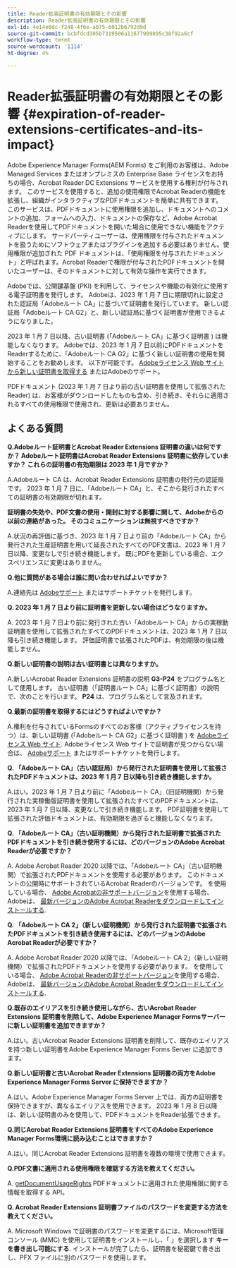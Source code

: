 ```yaml
---
title: Reader拡張証明書の有効期限とその影響
description: Reader拡張証明書の有効期限とその影響
exl-id: 4e14e0dc-f248-4f6e-a075-6012b6792d9d
source-git-commit: bcbfdcd305b7319506a11677909895c38f92a6cf
workflow-type: tm+mt
source-wordcount: '1114'
ht-degree: 4%

---
```



# Reader拡張証明書の有効期限とその影響 {#expiration-of-reader-extensions-certificates-and-its-impact}

Adobe Experience Manager Forms(AEM Forms) をご利用のお客様は、Adobe Managed Services またはオンプレミスの Enterprise Base ライセンスをお持ちの場合、Acrobat Reader DC Extensions サービスを使用する権利が付与されます。 このサービスを使用すると、追加の使用権限でAcrobat Readerの機能を拡張し、組織がインタラクティブなPDFドキュメントを簡単に共有できます。 このサービスは、PDFドキュメントに使用権限を追加し、ドキュメントへのコメントの追加、フォームへの入力、ドキュメントの保存など、Adobe Acrobat Readerを使用してPDFドキュメントを開いた場合に使用できない機能をアクティブにします。 サードパーティユーザーは、使用権限を付与されたドキュメントを扱うためにソフトウェアまたはプラグインを追加する必要はありません。使用権限が追加された PDF ドキュメントは、「使用権限を付与されたドキュメント」と呼ばれます。Acrobat Readerで権限が付与されたPDFドキュメントを開いたユーザーは、そのドキュメントに対して有効な操作を実行できます。

Adobeでは、公開鍵基盤 (PKI) を利用して、ライセンスや機能の有効化に使用する電子証明書を発行します。 Adobeは、2023 年 1 月 7 日に期限切れに設定された認証局「Adobeルート CA」に基づいて証明書を発行しています。 新しい認証局「Adobeルート CA G2」と、新しい認証局に基づく証明書が使用できるようになりました。

2023 年 1 月 7 日以降、古い証明書 (「Adobeルート CA」に基づく証明書 ) は機能しなくなります。 Adobeでは、2023 年 1 月 7 日以前にPDFドキュメントをReaderするために、「Adobeルート CA G2」に基づく新しい証明書の使用を開始することをお勧めします。  以下が可能です。 [Adobeライセンス Web サイトから新しい証明書を取得する](https://licensing.adobe.com/) またはAdobeのサポート。

PDFドキュメント (2023 年 1 月 7 日より前の古い証明書を使用して拡張されたReader) は、お客様がダウンロードしたものも含め、引き続き、それらに適用されるすべての使用権限で使用され、更新は必要ありません。

## よくある質問

**Q.Adobeルート証明書とAcrobat Reader Extensions 証明書の違いは何ですか？ Adobeルート証明書はAcrobat Reader Extensions 証明書に依存していますか？ これらの証明書の有効期限は 2023 年 1 月ですか？**

A.Adobeルート CA は、Acrobat Reader Extensions 証明書の発行元の認証局です。 2023 年 1 月 7 日に、「Adobeルート CA」と、そこから発行されたすべての証明書の有効期限が切れます。

**証明書の失効や、PDF文書の使用・開封に対する影響に関して、Adobeからの以前の連絡があった。 そのコミュニケーションは無視すべきですか？**

A.状況の再評価に基づき、2023 年 1 月 7 日より前の「Adobeルート CA」から発行された生産証明書を用いて延長されたすべてのPDF文書は、2023 年 1 月 7 日以降、変更なしで引き続き機能します。 既にPDFを更新している場合、エクスペリエンスに変更はありません。


**Q.他に質問がある場合は誰に問い合わせればよいですか？**

A.連絡先は [Adobeサポート](https://experienceleague.adobe.com/?support-solution=Experience+Manager&amp;lang=ja#support) またはサポートチケットを発行します。

**Q. 2023 年 1 月 7 日より前に証明書を更新しない場合はどうなりますか。**

A. 2023 年 1 月 7 日より前に発行された古い「Adobeルート CA」からの実稼動証明書を使用して拡張されたすべてのPDFドキュメントは、2023 年 1 月 7 日以降も引き続き機能します。 評価証明書で拡張されたPDFは、有効期限の後は機能しません。

**Q.新しい証明書の説明は古い証明書とは異なりますか。**

A.新しいAcrobat Reader Extensions 証明書の説明 **G3-P24** をプログラム名として使用します。 古い証明書（「証明書ルート CA」に基づく証明書）の説明で、次のことを行います。 **P24** は、プログラム名として言及されます。

**Q.最新の証明書を取得するにはどうすればよいですか？**

A.権利を付与されているFormsのすべてのお客様（アクティブライセンスを持つ）は、新しい証明書 (「Adobeルート CA G2」に基づく証明書 ) を [Adobeライセンス Web サイト](https://licensing.adobe.com/). Adobeライセンス Web サイトで証明書が見つからない場合は、 [Adobeサポート](https://experienceleague.adobe.com/?support-solution=Experience+Manager&amp;lang=en#support) またはサポートチケットを発行します。

**Q. 「Adobeルート CA」（古い認証局）から発行された証明書を使用して拡張されたPDFドキュメントは、2023 年 1 月 7 日以降も引き続き機能しますか。**

A.はい。2023 年 1 月 7 日より前に「Adobeルート CA」（旧証明機関）から発行された実稼働版証明書を使用して拡張されたすべてのPDFドキュメントは、2023 年 1 月 7 日以降、変更なしで引き続き機能します。 PDF証明書を使用して拡張された評価ドキュメントは、有効期限を過ぎると機能しなくなります。

**Q. 「Adobeルート CA」（古い証明機関）から発行された証明書で拡張されたPDFドキュメントを引き続き使用するには、どのバージョンのAdobe Acrobat Readerが必要ですか？**

A. Adobe Acrobat Reader 2020 以降では、「Adobeルート CA」（古い証明機関）で拡張されたPDFドキュメントを使用する必要があります。 このドキュメントの公開時にサポートされているAcrobat Readerのバージョンです。 を使用している場合、 [Adobe Acrobatの非サポートバージョン](https://helpx.adobe.com/jp/support/programs/eol-matrix.html)を使用する場合、Adobeは、 [最新バージョンのAdobe Acrobat Readerをダウンロードしてインストールする](https://get.adobe.com/jp/reader/).

**Q. 「Adobeルート CA 2」（新しい証明機関）から発行された証明書で拡張されたPDFドキュメントを引き続き使用するには、どのバージョンのAdobe Acrobat Readerが必要ですか？**

A. Adobe Acrobat Reader 2020 以降では、「Adobeルート CA 2」（新しい証明機関）で拡張されたPDFドキュメントを使用する必要があります。 を使用している場合、 [Adobe Acrobat Readerの非サポートバージョン](https://helpx.adobe.com/support/programs/eol-matrix.html)を使用する場合、Adobeは、 [最新バージョンのAdobe Acrobat Readerをダウンロードしてインストールする](https://get.adobe.com/reader/).

**Q.既存のエイリアスを引き続き使用しながら、古いAcrobat Reader Extensions 証明書を削除して、Adobe Experience Manager Formsサーバーに新しい証明書を追加できますか？**

A.はい。古いAcrobat Reader Extensions 証明書を削除して、既存のエイリアスを持つ新しい証明書をAdobe Experience Manager Forms Server に追加できます。

**Q.新しい証明書と古いAcrobat Reader Extensions 証明書の両方をAdobe Experience Manager Forms Server に保持できますか？**

A.はい。Adobe Experience Manager Forms Server 上では、両方の証明書を保持できますが、異なるエイリアスを使用できます。 2023 年 1 月 8 日以降は、新しい証明書のみを使用して、PDFドキュメントをReader拡張できます。

**Q.同じAcrobat Reader Extensions 証明書をすべてのAdobe Experience Manager Forms環境に読み込むことはできますか？**

A.はい。同じAcrobat Reader Extensions 証明書を複数の環境で使用できます。

**Q.PDF文書に適用される使用権限を確認する方法を教えてください。**

A. [getDocumentUsageRights](https://experienceleague.adobe.com/docs/experience-manager-65/forms/developer-reference/programming-aem-forms-jee/java-api-quick-start-code-examples/acrobat-reader-dc-extensions-service.html?lang=en#quick-start-soap-mode-retrieving-credential-information-using-the-java-api) PDFドキュメントに適用された使用権限に関する情報を取得する API。

**Q. Acrobat Reader Extensions 証明書ファイルのパスワードを変更する方法を教えてください。**

A. Microsoft Windows で証明書のパスワードを変更するには、Microsoft管理コンソール (MMC) を使用して証明書をインストールし、「 」を選択します **キーを書き出し可能にする**. インストールが完了したら、証明書を秘密鍵で書き出し、PFX ファイルに別のパスワードを使用します。


<!-- 
## Applying the certificates {#obtaning-and-applying-the-certificates} 

You can choose one of the following paths to apply latest certificates:

* [Updating certificates for an AEM Forms on JEE environment](#Updating-and-Applying-certificates-for-an-AEM-Forms-on-JEE-environment) 
* [Updating certificates for an AEM Forms on OSGi environment](#Updating-and-applying-certificates-for-an-AEM-Forms-on-OSGi-environment)

>[!NOTE]
>
>The document uses the term certificates and credentials interchangeably.

### Pre-requisites {#Pre-requisites}

Updating the certificates requires using actions available on AEM Forms administrator console and Reader Extension APIs provided by AEM Forms. The document is intended for users and administrators with knowledge of using Adobe Experience Manger Forms APIs. Before you start, ensure that: 

* the user has administrator rights on underlying AEM Forms environment. 
* the user has setup the [development environment](https://experienceleague.adobe.com/docs/experience-manager-65/developing/devtools/howto-projects-eclipse.html) and has access to it.
* [obtain the certificates](#obtain-the-certificates).


### Obtain the certificates {#obtain-the-certificates}

The Rights credential is delivered as a digital certificate that contains the public key, the private key, and the password used to access the credential.

If your organization purchases a production version of Reader Extensions, the production Rights credential is delivered by Adobe Licensing Website (LWS). A production Rights credential is unique to your organization and can enable the specific usage rights that you require.

If you obtained Reader Extensions through a partner or software provider who integrated Reader Extensions into their software, the Rights credential is provided to you by that partner who, in turn, receives this credential from Adobe.

>[!NOTE]
>
>The Rights credential cannot be used for typical document signing or assertion of identity. For these applications, you can use a self-sign certificate or acquire an identity certificate from a Certificate Authority (CA).

The following types of Rights credentials are available:

**Customer Evaluation**: A credential with a short validity period that is provided to customers who want to evaluate Reader Extensions. Usage rights applied to documents using this credential expire when the credential expires. This type of credential is valid only for two to three months.

**Production**: A credential with a long validity period that is provided to customers who purchased the full product. Production credentials are unique to each customer but can be installed on multiple systems.

If you have already used certificates to reader extend PDF files, download a production certificate from [Adobe Licensing Website (LWS)](https://licensing.adobe.com/).

### Applying certificates for an AEM Forms on JEE environment {#Updating-and-Applying-certificates-for-an-AEM-Forms-on-JEE-environment} 

Applying new certificates on AEM Forms on JEE stack requires importing new credentials and applying usage rights. You can use admin console to import credentials and AEM Forms Reader Extension APIs to apply usage rights. 

#### Import and configure credentials 

You can use the Trust Store Management pages to import a new credential. The Trust Store may contain more than one Reader Extensions credential. You must designate one of those credentials as the default Reader Extensions credential. The default credential is used when a Workbench user is unable to determine which credential to use during process creation. These rules apply to default credentials:

* If you import a Reader Extensions credential and the Trust Store contains no other Reader Extensions credentials, it is set as the default.
* If you import a Reader Extensions credential with the Default option selected, the default type is removed from an existing default credential. The imported credential becomes the default.
* You cannot delete a default Reader Extensions credential. To delete the default credential, first set another credential as the default. An exception to this rule is that if there is only one credential, you can delete it even though it is the default.
* You cannot update a default Reader Extensions credential.

To import the credentials: 

1. In administration console, click Settings > Trust Store Management > Local Credentials.
1. Click Import and, under Trust Store Type, select Acrobat Reader DC extensions Credential.
1. (Optional) To indicate that this credential is the default credential to use with Acrobat Reader DC extensions, select Default.
1. In the Alias box, type an identifier for the credential. This identifier is used as the display name for the credential in Acrobat Reader DC extensions. This alias is also used to access the credential programmatically using the AEM forms SDK.
1. Click Choose File to locate the credential, type the password of the credential, and then click OK.

If the error message "Failed to import credential due to either incorrect file format, or incorrect password" appears, verify that the password is valid.

You can also import and delete credentials programmatically. (See [Programming with AEM forms](../../developing/credentials.md).)

<!-- ### Remove usage rights from existing rights-enabled PDF documents

Remove usage rights from existing rights-enabled PDF documents before applying usage rights with latest credentials. AEM Forms on JEE provides APIs to remove usage rights. For detailed instructions, see [Removing Usage Rights from PDF Documents](../../developing/assigning-usage-rights.md#removing-usage-rights-from-pdf-documents).

To remove usage rights for AEM Forms on JEE processes developed in Workbench, see [Workbench Help](https://helpx.adobe.com/content/dam/help/en/experience-manager/6-5/forms/pdf/WorkbenchHelp.pdf). 

#### Apply the usage rights to PDF documents 

After importing new credentials, you can apply usage rights to PDF documents using the Acrobat Reader DC extensions Java Client API and web service.  For details, see [Applying Usage Rights to PDF Documents](../../developing/assigning-usage-rights.md#applying-usage-rights-to-pdf-documents). 


### Applying certificates for an AEM Forms on OSGi environment {#Updating-and-applying-certificates-for-an-AEM-Forms-on-OSGi-environment}

Applying new certificates on AEM Forms on OSGi stack requires importing new credentials and applying usage rights. You can use admin console to import credentials and AEM Forms Reader Extension APIs to apply usage rights. 

#### Import credentials {#Import-credentials}

In an AEM Forms on OSGi environment, a Reader Extension credential is associated with fd-service user. Before adding credentials for fd-user key store, perform the following steps to create a key store: 

1. Log in to your AEM Author instance as an Administrator.
1. Go to **[!UICONTROL Tools]**> **[!UICONTROL Security]**>**[!UICONTROL Users]**.
1. Scroll down the list of users until you find fd-service user account.
1. Click **[!UICONTROL fd-service]** user.
1. Click keystore tab.
1. Click **[!UICONTROL Create KeyStore]**.
1. Set the KeyStore Access Password and save your settings to create the KeyStore password.

After creating the key-store, add credentials to fd-service user. The following video explains the steps: 

>[!VIDEO](https://images-tv.adobe.com/mpcv3/5577/8db8e554-f04b-4fae-8108-b9b5e0eb03ad_1627925794.854x480at800_h264.mp4)

The following command list the details of the pfx file. Before running the command, navigate to the directory that contains the .pfx file.

`keytool -v -list -storetype pkcs12 -keystore [name of your .pfx file]`

For example keytool -v -list -storetype pkcs12 -keystore 1005566.pfx where 1005566.pfx is the name of my pfx file

<!-- ### Remove usage rights from existing rights-enabled PDF documents

Remove usage rights from existing rights-enabled PDF documents before applying usage rights with latest credentials. You can remove the usage rights for a document by invoking the removeUsageRights API from within the docAssuranceServiceAPI. For detailed information, see [Remove Usage Rights](/help/forms/using/aem-document-services-programmatically.md#removing-usage-rights) document.

#### Apply the usage rights to PDF documents 

To apply usage rights in an AEM Forms on OSGi environment, Create custom OSGi service to usage rights to the documents. You can also create a servlet with a POST method to return the reader extended PDF to the user. For detailed instructions, see [Applying Reader Extensions](https://experienceleague.adobe.com/docs/experience-manager-learn/forms/document-services/apply-reader-extension-rights-to-pdf.html).  -->
